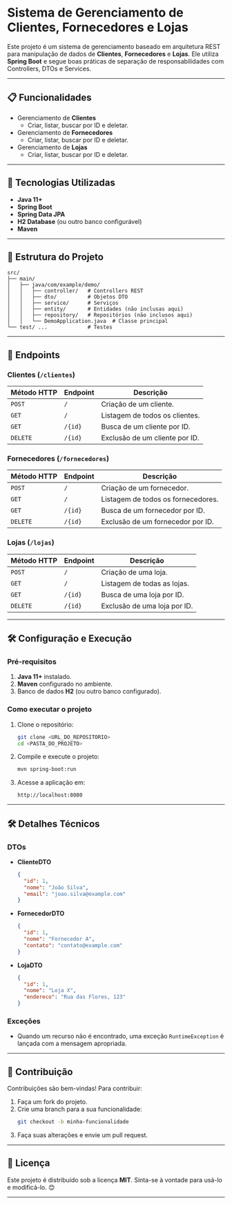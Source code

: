 # Sistema de Gerenciamento de Clientes, Fornecedores e Lojas

Este projeto é um sistema de gerenciamento baseado em arquitetura REST para manipulação de dados de **Clientes**, **Fornecedores** e **Lojas**. Ele utiliza **Spring Boot** e segue boas práticas de separação de responsabilidades com Controllers, DTOs e Services.

---

## 📋 Funcionalidades

- Gerenciamento de **Clientes**
  - Criar, listar, buscar por ID e deletar.
- Gerenciamento de **Fornecedores**
  - Criar, listar, buscar por ID e deletar.
- Gerenciamento de **Lojas**
  - Criar, listar, buscar por ID e deletar.

---

## 🚀 Tecnologias Utilizadas

- **Java 11+**
- **Spring Boot**
- **Spring Data JPA**
- **H2 Database** (ou outro banco configurável)
- **Maven**

---

## 📂 Estrutura do Projeto

```plaintext
src/
├── main/
│   ├── java/com/example/demo/
│   │   ├── controller/   # Controllers REST
│   │   ├── dto/          # Objetos DTO
│   │   ├── service/      # Serviços
│   │   ├── entity/       # Entidades (não inclusas aqui)
│   │   ├── repository/   # Repositórios (não inclusos aqui)
│   │   └── DemoApplication.java  # Classe principal
└── test/ ...             # Testes
```

---

## 📌 Endpoints

### Clientes (`/clientes`)

| Método HTTP | Endpoint         | Descrição                     |
|-------------|------------------|-------------------------------|
| `POST`      | `/`              | Criação de um cliente.        |
| `GET`       | `/`              | Listagem de todos os clientes.|
| `GET`       | `/{id}`          | Busca de um cliente por ID.   |
| `DELETE`    | `/{id}`          | Exclusão de um cliente por ID.|

### Fornecedores (`/fornecedores`)

| Método HTTP | Endpoint         | Descrição                        |
|-------------|------------------|----------------------------------|
| `POST`      | `/`              | Criação de um fornecedor.        |
| `GET`       | `/`              | Listagem de todos os fornecedores.|
| `GET`       | `/{id}`          | Busca de um fornecedor por ID.   |
| `DELETE`    | `/{id}`          | Exclusão de um fornecedor por ID.|

### Lojas (`/lojas`)

| Método HTTP | Endpoint         | Descrição                     |
|-------------|------------------|-------------------------------|
| `POST`      | `/`              | Criação de uma loja.          |
| `GET`       | `/`              | Listagem de todas as lojas.   |
| `GET`       | `/{id}`          | Busca de uma loja por ID.     |
| `DELETE`    | `/{id}`          | Exclusão de uma loja por ID.  |

---

## 🛠 Configuração e Execução

### Pré-requisitos

1. **Java 11+** instalado.
2. **Maven** configurado no ambiente.
3. Banco de dados **H2** (ou outro banco configurado).

### Como executar o projeto

1. Clone o repositório:
   ```bash
   git clone <URL_DO_REPOSITORIO>
   cd <PASTA_DO_PROJETO>
   ```
2. Compile e execute o projeto:
   ```bash
   mvn spring-boot:run
   ```
3. Acesse a aplicação em:  
   ```
   http://localhost:8080
   ```

---

## 🛠 Detalhes Técnicos

### DTOs

- **ClienteDTO**
  ```json
  {
    "id": 1,
    "nome": "João Silva",
    "email": "joao.silva@example.com"
  }
  ```

- **FornecedorDTO**
  ```json
  {
    "id": 1,
    "nome": "Fornecedor A",
    "contato": "contato@example.com"
  }
  ```

- **LojaDTO**
  ```json
  {
    "id": 1,
    "nome": "Loja X",
    "endereco": "Rua das Flores, 123"
  }
  ```

### Exceções

- Quando um recurso não é encontrado, uma exceção `RuntimeException` é lançada com a mensagem apropriada.

---

## 📄 Contribuição

Contribuições são bem-vindas! Para contribuir:

1. Faça um fork do projeto.
2. Crie uma branch para a sua funcionalidade:
   ```bash
   git checkout -b minha-funcionalidade
   ```
3. Faça suas alterações e envie um pull request.

---

## 📝 Licença

Este projeto é distribuído sob a licença **MIT**. Sinta-se à vontade para usá-lo e modificá-lo. 😊

--- 
